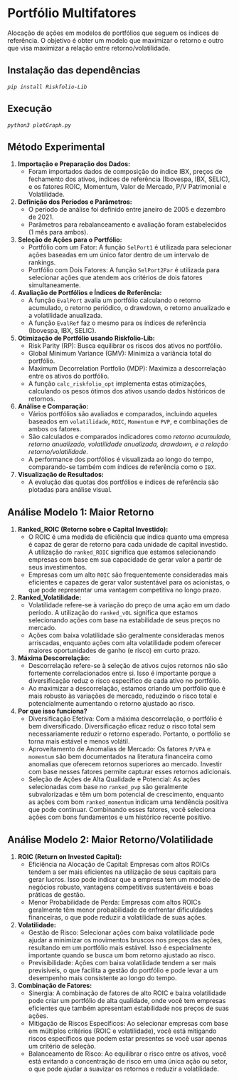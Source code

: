 # Portfólio Multifatores
Alocação de ações em modelos de portfólios que seguem os índices de referência. O objetivo é obter um modelo que maximizar o retorno e outro que visa maximizar a relação entre retorno/volatilidade.

## Instalação das dependências

<code><i>pip install Riskfolio-Lib</i></code>

## Execução

<code><i>python3 plotGraph.py</i></code>

## Método Experimental

<ol>
  <li><strong>Importação e Preparação dos Dados:</strong>
      <ul>
          <li>Foram importados dados de composição do índice IBX, preços de fechamento dos ativos, índices de referência (Ibovespa, IBX, SELIC), e os fatores ROIC, Momentum, Valor de Mercado, P/V Patrimonial e Volatilidade.</li>
      </ul>
  </li>
  <li><strong>Definição dos Períodos e Parâmetros:</strong>
      <ul>
          <li>O período de análise foi definido entre janeiro de 2005 e dezembro de 2021.</li>
          <li>Parâmetros para rebalanceamento e avaliação foram estabelecidos (1 mês para ambos).</li>
      </ul>
  </li>
  <li><strong>Seleção de Ações para o Portfólio:</strong>
      <ul>
          <li>Portfólio com um Fator: A função <code>SelPort1</code> é utilizada para selecionar ações baseadas em um único fator dentro de um intervalo de rankings.</li>
          <li>Portfólio com Dois Fatores: A função <code>SelPort2Par</code> é utilizada para selecionar ações que atendem aos critérios de dois fatores simultaneamente.</li>
      </ul>
  </li>
  <li><strong>Avaliação de Portfólios e Índices de Referência:</strong>
      <ul>
          <li>A função <code>EvalPort</code> avalia um portfólio calculando o retorno acumulado, o retorno periódico, o drawdown, o retorno anualizado e a volatilidade anualizada.</li>
          <li>A função <code>EvalRef</code> faz o mesmo para os índices de referência (Ibovespa, IBX, SELIC).</li>
      </ul>
  </li>
  <li><strong>Otimização de Portfólio usando Riskfolio-Lib:</strong>
      <ul>
          <li>Risk Parity (RP): Busca equilibrar os riscos dos ativos no portfólio.</li>
          <li>Global Minimum Variance (GMV): Minimiza a variância total do portfólio.</li>
          <li>Maximum Decorrelation Portfolio (MDP): Maximiza a descorrelação entre os ativos do portfólio.</li>
          <li>A função <code>calc_riskfolio_opt</code> implementa estas otimizações, calculando os pesos ótimos dos ativos usando dados históricos de retornos.</li>
      </ul>
  </li>
  <li><strong>Análise e Comparação:</strong>
      <ul>
          <li>Vários portfólios são avaliados e comparados, incluindo aqueles baseados em <code>volatilidade</code>, <code>ROIC</code>, <code>Momentum</code> e <code>PVP</code>, e combinações de ambos os fatores.</li>
          <li>São calculados e comparados indicadores como <i>retorno acumulado, retorno anualizado, volatilidade anualizada, drawdown, e a relação retorno/volatilidade</i>.</li>
          <li>A performance dos portfólios é visualizada ao longo do tempo, comparando-se também com índices de referência como o <code>IBX</code>.</li>
      </ul>
  </li>
  <li><strong>Visualização de Resultados:</strong>
      <ul>
          <li>A evolução das quotas dos portfólios e índices de referência são plotadas para análise visual.</li>
      </ul>
  </li>
</ol>

## Análise Modelo 1: Maior Retorno

<ol>
   <li><strong>Ranked_ROIC (Retorno sobre o Capital Investido):</strong>
      <ul>
          <li>O ROIC é uma medida de eficiência que indica quanto uma empresa é capaz de gerar de retorno para cada unidade de capital investido. A utilização do <code>ranked_ROIC</code> significa que estamos selecionando empresas com base em sua capacidade de gerar valor a partir de seus investimentos.</li>
          <li>Empresas com um alto <code>ROIC</code> são frequentemente consideradas mais eficientes e capazes de gerar valor sustentável para os acionistas, o que pode representar uma vantagem competitiva no longo prazo.</li>
      </ul>
  </li>
  <li><strong>Ranked_Volatilidade:</strong>
      <ul>
          <li>Volatilidade refere-se à variação do preço de uma ação em um dado período. A utilização do <code>ranked_vOL</code> significa que estamos selecionando ações com base na estabilidade de seus preços no mercado.</li>
          <li>Ações com baixa volatilidade são geralmente consideradas menos arriscadas, enquanto ações com alta volatilidade podem oferecer maiores oportunidades de ganho (e risco) em curto prazo.</li>
      </ul>
  </li>
    <li><strong>Máxima Descorrelação:</strong>
        <ul>
            <li>Descorrelação refere-se à seleção de ativos cujos retornos não são fortemente correlacionados entre si. Isso é importante porque a diversificação reduz o risco específico de cada ativo no portfólio.</li>
            <li>Ao maximizar a descorrelação, estamos criando um portfólio que é mais robusto às variações de mercado, reduzindo o risco total e potencialmente aumentando o retorno ajustado ao risco.</li>
        </ul>
    </li>
    <li><strong>Por que isso funciona?</strong>
        <ul>
            <li>Diversificação Efetiva: Com a máxima descorrelação, o portfólio é bem diversificado. Diversificação eficaz reduz o risco total sem necessariamente reduzir o retorno esperado. Portanto, o portfólio se torna mais estável e menos volátil.</li>
            <li>Aproveitamento de Anomalias de Mercado: Os fatores <code>P/VPA</code> e <code>momentum</code> são bem documentados na literatura financeira como anomalias que oferecem retornos superiores ao mercado. Investir com base nesses fatores permite capturar esses retornos adicionais.</li>
            <li>Seleção de Ações de Alta Qualidade e Potencial: As ações selecionadas com base no <code>ranked_pvp</code> são geralmente subvalorizadas e têm um bom potencial de crescimento, enquanto as ações com bom <code>ranked_momentum</code> indicam uma tendência positiva que pode continuar. Combinando esses fatores, você seleciona ações com bons fundamentos e um histórico recente positivo.</li>
        </ul>
    </li>
</ol>

## Análise Modelo 2: Maior Retorno/Volatilidade

<ol>
    <li><strong>ROIC (Return on Invested Capital):</strong>
        <ul>
            <li>Eficiência na Alocação de Capital: Empresas com altos ROICs tendem a ser mais eficientes na utilização de seus capitais para gerar lucros. Isso pode indicar que a empresa tem um modelo de negócios robusto, vantagens competitivas sustentáveis e boas práticas de gestão.</li>
            <li>Menor Probabilidade de Perda: Empresas com altos ROICs geralmente têm menor probabilidade de enfrentar dificuldades financeiras, o que pode reduzir a volatilidade de suas ações.</li>
        </ul>
    </li>
    <li><strong>Volatilidade:</strong>
        <ul>
            <li>Gestão de Risco: Selecionar ações com baixa volatilidade pode ajudar a minimizar os movimentos bruscos nos preços das ações, resultando em um portfólio mais estável. Isso é especialmente importante quando se busca um bom retorno ajustado ao risco.</li>
            <li>Previsibilidade: Ações com baixa volatilidade tendem a ser mais previsíveis, o que facilita a gestão do portfólio e pode levar a um desempenho mais consistente ao longo do tempo.</li>
        </ul>
    </li>
    <li><strong>Combinação de Fatores:</strong>
        <ul>
            <li>Sinergia: A combinação de fatores de alto ROIC e baixa volatilidade pode criar um portfólio de alta qualidade, onde você tem empresas eficientes que também apresentam estabilidade nos preços de suas ações.</li>
            <li>Mitigação de Riscos Específicos: Ao selecionar empresas com base em múltiplos critérios (ROIC e volatilidade), você está mitigando riscos específicos que podem estar presentes se você usar apenas um critério de seleção.</li>
            <li>Balanceamento de Risco: Ao equilibrar o risco entre os ativos, você está evitando a concentração de risco em uma única ação ou setor, o que pode ajudar a suavizar os retornos e reduzir a volatilidade.</li>
        </ul>
    </li>
</ol>
